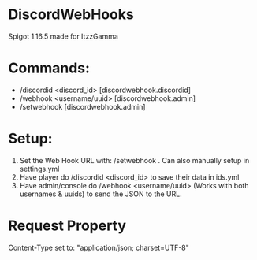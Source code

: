 # DiscordWebHooks
 Spigot 1.16.5 made for ItzzGamma

# Commands:
- /discordid <discord_id> [discordwebhook.discordid]
- /webhook <username/uuid> [discordwebhook.admin]
- /setwebhook <url> [discordwebhook.admin]

# Setup:
1. Set the Web Hook URL with: /setwebhook <url>. Can also manually setup in settings.yml
2. Have player do /discordid <discord_id> to save their data in ids.yml
3. Have admin/console do /webhook <username/uuid> (Works with both usernames & uuids) to send the JSON to the URL.

# Request Property 
Content-Type set to: "application/json; charset=UTF-8"

